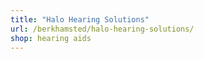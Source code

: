 ```yaml
---
title: "Halo Hearing Solutions"
url: /berkhamsted/halo-hearing-solutions/
shop: hearing aids
---
```

